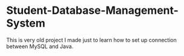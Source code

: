 # Student-Database-Management-System
This is very old project I made just to learn how to set up connection between MySQL and Java.
